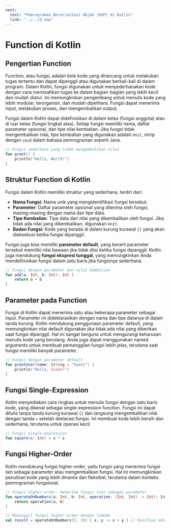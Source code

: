```yaml
---
next:
  text: "Pemrograman Berorientasi Objek (OOP) di Kotlin"
  link: "../../d_oop"
---
```


# Function di Kotlin

## Pengertian Function

Function, atau fungsi, adalah blok kode yang dirancang untuk melakukan tugas tertentu dan dapat dipanggil atau digunakan berkali-kali di dalam program. Dalam Kotlin, fungsi digunakan untuk menyederhanakan kode dengan cara memisahkan tugas ke dalam bagian-bagian yang lebih kecil dan mudah diatur. Ini memungkinkan pengembang untuk menulis kode yang lebih modular, terorganisir, dan mudah dipelihara. Fungsi dapat menerima input, melakukan proses, dan mengembalikan output.

Fungsi dalam Kotlin dapat didefinisikan di dalam kelas (fungsi anggota) atau di luar kelas (fungsi tingkat atas). Setiap fungsi memiliki nama, daftar parameter opsional, dan tipe nilai kembalian. Jika fungsi tidak mengembalikan nilai, tipe kembalian yang digunakan adalah `Unit`, mirip dengan `void` dalam bahasa pemrograman seperti Java.

```kotlin
// Fungsi sederhana yang tidak mengembalikan nilai
fun greet() {
    println("Hello, World!")
}
```

## Struktur Function di Kotlin

Fungsi dalam Kotlin memiliki struktur yang sederhana, terdiri dari:

- **Nama Fungsi**: Nama unik yang mengidentifikasi fungsi tersebut.
- **Parameter**: Daftar parameter opsional yang diterima oleh fungsi, masing-masing dengan nama dan tipe data.
- **Tipe Kembalian**: Tipe data dari nilai yang dikembalikan oleh fungsi. Jika tidak ada nilai yang dikembalikan, digunakan `Unit`.
- **Badan Fungsi**: Kode yang berada di dalam kurung kurawal `{}` yang akan dieksekusi ketika fungsi dipanggil.

Fungsi juga bisa memiliki **parameter default**, yang berarti parameter tersebut memiliki nilai bawaan jika tidak diisi ketika fungsi dipanggil. Kotlin juga mendukung **fungsi ekspresi tunggal**, yang memungkinkan Anda mendefinisikan fungsi dalam satu baris jika fungsinya sederhana.

```kotlin
// Fungsi dengan parameter dan nilai kembalian
fun add(a: Int, b: Int): Int {
    return a + b
}
```

## Parameter pada Function

Fungsi di Kotlin dapat menerima satu atau beberapa parameter sebagai input. Parameter ini dideklarasikan dengan nama dan tipe datanya di dalam tanda kurung. Kotlin mendukung penggunaan parameter default, yang memungkinkan nilai default digunakan jika tidak ada nilai yang diberikan saat fungsi dipanggil. Hal ini sangat berguna untuk mengurangi keharusan menulis kode yang berulang. Anda juga dapat menggunakan named arguments untuk membuat pemanggilan fungsi lebih jelas, terutama saat fungsi memiliki banyak parameter.

```kotlin
// Fungsi dengan parameter default
fun greetUser(name: String = "Guest") {
    println("Hello, $name!")
}
```

## Fungsi Single-Expression

Kotlin menyediakan cara ringkas untuk menulis fungsi dengan satu baris kode, yang dikenal sebagai single-expression function. Fungsi ini dapat ditulis tanpa tanda kurung kurawal `{}` dan langsung mengembalikan nilai dengan tanda `=` setelah deklarasi fungsi. Ini membuat kode lebih bersih dan sederhana, terutama untuk operasi kecil.

```kotlin
// Fungsi single-expression
fun square(x: Int) = x * x
```

## Fungsi Higher-Order

Kotlin mendukung fungsi higher-order, yaitu fungsi yang menerima fungsi lain sebagai parameter atau mengembalikan fungsi. Hal ini memungkinkan penulisan kode yang lebih dinamis dan fleksibel, terutama dalam konteks pemrograman fungsional.

```kotlin
// Fungsi higher-order: menerima fungsi lain sebagai parameter
fun operateOnNumbers(a: Int, b: Int, operation: (Int, Int) -> Int): Int {
    return operation(a, b)
}

// Memanggil fungsi higher-order dengan lambda
val result = operateOnNumbers(5, 10) { x, y -> x + y } // Hasilnya adalah 15
```
